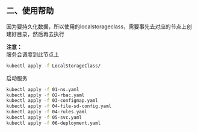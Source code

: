 ## 二、使用帮助
因为要持久化数据，所以使用的localstorageclass，需要事先去对应的节点上创建好目录，然后再去执行  

**注意：**  
服务会调度到此节点上

```bash
kubectl apply -f LocalStorageClass/
```
启动服务
```bash
kubectl apply -f 01-ns.yaml
kubectl apply -f 02-rbac.yaml
kubectl apply -f 03-configmap.yaml
kubectl apply -f 04-file-sd-config.yaml
kubectl apply -f 04-rules.yaml
kubectl apply -f 05-svc.yaml
kubectl apply -f 06-deployment.yaml
```